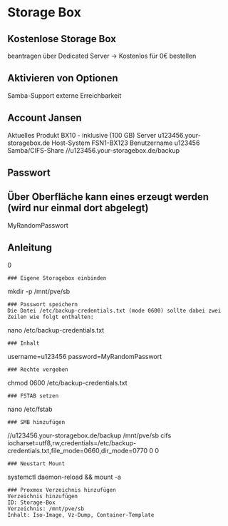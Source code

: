 # Storage Box
## Kostenlose Storage Box
beantragen über Dedicated Server -> Kostenlos für 0€ bestellen
## Aktivieren von Optionen
Samba-Support
externe Erreichbarkeit
## Account Jansen
Aktuelles Produkt	BX10 - inklusive (100 GB)
Server	u123456.your-storagebox.de
Host-System	FSN1-BX123
Benutzername	u123456
Samba/CIFS-Share	//u123456.your-storagebox.de/backup
## Passwort 
## Über Oberfläche kann eines erzeugt werden (wird nur einmal dort abgelegt)
MyRandomPasswort

## Anleitung
   0
```
### Eigene Storagebox einbinden
```
mkdir -p /mnt/pve/sb
```
### Passwort speichern
Die Datei /etc/backup-credentials.txt (mode 0600) sollte dabei zwei Zeilen wie folgt enthalten:
```
nano /etc/backup-credentials.txt
```
### Inhalt
```
username=u123456
password=MyRandomPasswort
```
### Rechte vergeben
```
chmod 0600 /etc/backup-credentials.txt
```
### FSTAB setzen
```
nano /etc/fstab
```
### SMB hinzufügen
```
//u123456.your-storagebox.de/backup /mnt/pve/sb cifs iocharset=utf8,rw,credentials=/etc/backup-credentials.txt,file_mode=0660,dir_mode=0770 0 0
```
### Neustart Mount
```
systemctl daemon-reload && mount -a
```
### Proxmox Verzeichnis hinzufügen
Verzeichnis hinzufügen
ID: Storage-Box
Verzeichnis: /mnt/pve/sb
Inhalt: Iso-Image, Vz-Dump, Container-Template

